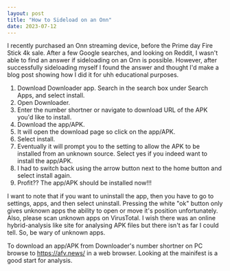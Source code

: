 ```yaml
---
layout: post
title: "How to Sideload on an Onn"
date: 2023-07-12
---
```


I recently purchased an Onn streaming device, before the Prime day Fire Stick 4k sale. After a few Google searches, and looking on Reddit, I wasn't able to find an answer if sideloading on an Onn is possible. 
However, after successfully sideloading myself I found the answer and thought I'd make a blog post showing how I did it for uhh educational purposes. 

1. Download Downloader app. Search in the search box under Search Apps, and select install.
2. Open Downloader.
3. Enter the number shortner or navigate to download URL of the APK you'd like to install.
4. Download the app/APK.
5. It will open the download page so click on the app/APK.
6. Select install.
7. Eventually it will prompt you to the setting to allow the APK to be installed from an unknown source. Select yes if you indeed want to install the app/APK.
8. I had to switch back using the arrow button next to the home button and select install again.
9. Profit?? The app/APK should be installed now!!!

I want to note that if you want to uninstall the app, then you have to go to settings, apps, and then select uninstall. Pressing the white "ok" button only gives unknown apps the ability to open or move it's position unfortunately. 
Also, please scan unknown apps on VirusTotal. I wish there was an online hybrid-analysis like site for analysing APK files but there isn't as far I could tell. So, be wary of unknown apps. 

To download an app/APK from Downloader's number shortner on PC browse to https://afv.news/<short number here> in a web browser. Looking at the mainifest is a good start for analysis. 
